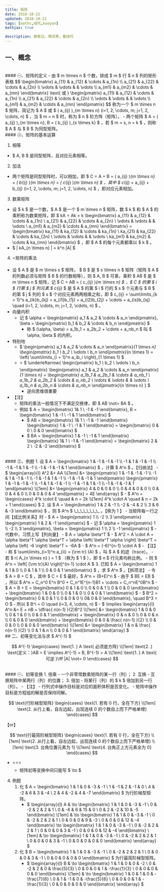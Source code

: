 ```yaml
---
title: 矩阵
date: 2018-10-22
updated: 2018-10-22
tags: [maths,线代,kaoyan]
mathjax: true

description: 做笔记，喝凉茶，看线代
---
```


## 一、概念


<br>
#### ㊀、矩阵的定义
- 由 $ m \times n $ 个数，排成 $ m $ 行 $ n $ 列的矩形表格 
$$
\begin{bmatrix} 
  a_{11} & a_{12} & \cdots & a_{1n} \\ 
  a_{21} & a_{22} & \cdots & a_{2n} \\ 
  \vdots & \vdots & & \vdots \\ 
  a_{m1} & a_{m2} & \cdots & a_{mn} 
\end{bmatrix} 
\text{ 或 } 
\begin{pmatrix} 
  a_{11} & a_{12} & \cdots & a_{1n} \\ 
  a_{21} & a_{22} & \cdots & a_{2n} \\ 
  \vdots & \vdots & & \vdots \\ 
  a_{m1} & a_{m2} & \cdots & a_{mn} 
\end{pmatrix} 
$$
称为一个 $ m \times n $ 矩阵，简记为 $ A $ 或 $ ( a_{ij} )_{m \times n} (i=1, 2, \cdots, m; j=1, 2, \cdots, n) $ ，当 $ m = n $ 时，称为 $ n $ 阶方阵（矩阵）。
- 两个矩阵 $ A = ( a_{ij} )_{m \times n}, B = ( b_{ij} )_{s \times k} $ ，若 $ m = s, n = k $ ，则称 $ A $ 与 $ B $ 为同型矩阵。


<br>
#### ㊁、矩阵的基本运算

1. 相等
  - $ A, B $ 是同型矩阵，且对应元素相等。
2. 加法
  - 两个矩阵是同型矩阵时，可以相加，即 $ C = A + B = ( a_{ij} )_{m \times n} + ( b_{ij} )_{m \times n} = ( c_{ij} )_{m \times n} $ ，其中 $ c_{ij} = a_{ij} + b_{ij} (i=1, 2, \cdots, m; j=1, 2, \cdots, n) $ ，即对应元素相加。
3. 数乘矩阵
  - 设 $ k $ 是一个数，$ A $ 是一个 $ m \times n $ 矩阵，数 $ k $ 和 $ A $ 的乘积称为数乘矩阵，即 $ kA = Ak = k \begin{bmatrix}  a_{11} & a_{12} & \cdots & a_{1n} \\  a_{21} & a_{22} & \cdots & a_{2n} \\  \vdots & \vdots & & \vdots \\  a_{m1} & a_{m2} & \cdots & a_{mn} \end{bmatrix} = \begin{bmatrix}  ka_{11} & ka_{12} & \cdots & ka_{1n} \\  ka_{21} & ka_{22} & \cdots & ka_{2n} \\  \vdots & \vdots & & \vdots \\  ka_{m1} & ka_{m2} & \cdots & ka_{mn} \end{bmatrix} $ ，即 $ A $ 的每个元素都乘以 $ k $ 。
  - $ | kA_{n \times n} | = k^n |A| $ 
4. ⭐️矩阵的乘法
  - 设 $ A $ 是 $ m \times s $ 矩阵， $ B $ 是 $ s \times n $ 矩阵（矩阵 $ A $ 的列数必须与矩阵 $ B $ 的行数相等），则 $ A, B $ 可乘，乘积 $ AB $ 是 $ m \times n $ 矩阵，记 $ C = AB = ( c_{ij} )_{m \times n} $ ，$ C $ 的第 $ i $ 行第 $ j $ 列元素 $ c_{ij} $ 是 $ A $ 的第 $ i $ 行的 $ s $ 个元素与 $ B $ 的第 $ j $ 列的 $ s $ 个对应元素两两相乘之和，即 $ c_{ij} = \sum\limits_{k = 1}^s a_{ik}b_{kj} = a_{i1}b_{1j} + a_{i2}b_{2j} + \cdots + a_{is}b_{sj} \quad (i=1, 2, \cdots, m; j=1, 2, \cdots, n) $ 。
  - 向量内积
    - 记 $ \alpha = \begin{pmatrix} a_1 & a_2 & \cdots & a_n \end{pmatrix}, \beta = \begin{pmatrix} b_1 & b_2 & \cdots & b_n \end{pmatrix} $ 
      - 称 $ (\alpha, \beta) = a_1b_1 + a_2b_2 + \cdots + a_nb_n $ 叫 $ \alpha, \beta $ 的内积。
  - 特别地
    - $ \begin{pmatrix} a_1 & a_2 & \cdots & a_n \end{pmatrix}_{1 \times n} \begin{pmatrix} b_1 \\ b_2 \\ \vdots \\ b_n \end{pmatrix}_{n \times 1} = \left( \sum\limits_{i = 1}^n a_ib_i \right)_{1 \times 1} $ 
    - ⭐️ $ \underleftarrow{ \begin{pmatrix} b_1 \\ b_2 \\ \vdots \\ b_n \end{pmatrix} \begin{pmatrix} a_1 & a_2 & \cdots & a_n \end{pmatrix}_{1 \times n} = \begin{pmatrix} a_1b_1 & a_2b_1 & \cdots & a_nb_1 \\ a_1b_2 & a_2b_2 & \cdots & a_nb_2 \\ \vdots & \vdots & & \vdots \\ a_1b_n & a_2b_n & \cdots & a_nb_n \end{pmatrix}_{n \times n} } $ 
      - 逆向思维很重要
  - 【注】
    - 矩阵的乘法一般情况下不满足交换律，即 $ AB \not= BA $ 。
    - 例如 $ A = \begin{bmatrix} 1& 1 \\ -1 & -1 \end{bmatrix}, B = \begin{bmatrix} 1 & -1 \\ -1 & 1 \end{bmatrix} $ 
      - $ AB = \begin{bmatrix} 1& 1 \\ -1 & -1 \end{bmatrix} \begin{bmatrix} 1 & -1 \\ -1 & 1 \end{bmatrix} = \begin{bmatrix} 0 & 0 \\ 0 & 0 \end{bmatrix} $ 
      - $ BA = \begin{bmatrix} 1 & -1 \\ -1 & 1 \end{bmatrix} \begin{bmatrix} 1& 1 \\ -1 & -1 \end{bmatrix} = \begin{bmatrix} 2 & 2 \\ -2 & -2 \end{bmatrix} $ 


<br>
#### ㊂、例题
1. 设 $ A = \begin{bmatrix} 1 & -1 & -1 & -1 \\ -1 & 1 & -1 & -1 \\ -1 & -1 & 1 & -1 \\ -1 & -1 & -1 & 1 \end{bmatrix} $ ，计算 $ A^n $ 。【归纳法】
  - $ \begin{array}{l} A^2 &= AA \\[1em] &= \begin{pmatrix} 1 & -1 & -1 & -1 \\ -1 & 1 & -1 & -1 \\ -1 & -1 & 1 & -1 \\ -1 & -1 & -1 & 1 \end{pmatrix} \begin{pmatrix} 1 & -1 & -1 & -1 \\ -1 & 1 & -1 & -1 \\ -1 & -1 & 1 & -1 \\ -1 & -1 & -1 & 1 \end{pmatrix} \\[1em] &= \begin{pmatrix} 4 & 0 & 0 & 0 \\ 0 & 4 & 0 & 0 \\ 0 & 0 & 4 & 0 \\ 0 & 0 & 0 & 4 \end{pmatrix} = 4E \end{array} $ 
   - $ A^n = \begin{cases} 4^k \cdot E \quad & n = 2k \\[1em] 4^k \cdot A \quad & n = 2k + 1 \end{cases} $
2. 设 $ A = \begin{bmatrix} 1 & 2 & -1 \\ -2 & -4 & 2 \\ 3 & 6 & -3 \end{bmatrix} $ ，则 $ A^n $ \_\_\_\_\_\_\_\_ 。【秩为 1 】
  - 当矩阵每一行之间【成比例关系】时
    - $ A = \begin{pmatrix} 1 \\ -2 \\ 3 \end{pmatrix} \begin{pmatrix} 1 & 2 & -1 \end{pmatrix} $ 
  - 记 $ \alpha = \begin{pmatrix} 1 \\ -2 \\ 3 \end{pmatrix}, \beta = \begin{pmatrix} 1 \\ 2 \\ -1 \end{pmatrix} $ 
    - 代数中，习惯上写【列向量】
    - $ A = \alpha \beta^T $ 
  - $ A^2 = A \cdot A = \alpha \beta^T \alpha \beta^T = \alpha \left( \beta^T \alpha \right) \beta^T = \alpha \left( -6 \right) \beta^T = -6A $ 
  - $ A^n = (-6)^{n-1} \cdot A $
  - 【注】
    - 称 $ \sum\limits_{i=1}^n a_{ii} = {\rm tr} (A) $ ，叫 $ A $ 的迹（trace）。
    - 若 $ r( A_{n \times n} ) = 1 $ （秩为 $ 1 $ ），即 $ n $ 行元素均称比例。
      - 则 $ A^n = \left[ {\rm tr}(A) \right]^{n-1} \cdot A $ 
3. 已知 $ A = \begin{bmatrix} 1 & 1 & 0 \\ 0 & 1 & 1 \\ 0 & 0 & 1 \end{bmatrix} $ ，求 $ A^n $ 。【拆项法】
  - 令 $ A = B + C $ ，其中 $ C = E $ 最好，$ A^n = (B+E)^n $ 
    - 由于 $ BE = EB $ ，所以 $ A^n = C_n^0 E^n B^0 + C_n^1E^{n-1}B1 + \cdots + C_n^nE^0B^n $ 
  - $ A = B + E = \begin{bmatrix} 0 & 1 & 0 \\ 0 & 0 & 1 \\ 0 & 0 & 0 \end{bmatrix} + \begin{bmatrix} 1 & 0 & 0 \\ 0 & 1 & 0 \\ 0 & 0 & 1 \end{bmatrix} $ 
  - $ B^2 = \begin{bmatrix} 0 & 0 & 1 \\ 0 & 0 & 0 \\ 0& 0 & 0 \end{bmatrix}, \quad B^3 = O $ 
  - 所以 $ B^i = O \quad (i=3, 4, \cdots, n) $ 
  - $ \implies \begin{array}{l} A^n &= E + nB + \dfrac{ n(n-1) }{2}B^2 \\[1em] &= \begin{bmatrix} 1 & 0 & 0 \\ 0 & 1 & 0 \\ 0 & 0 & 1 \end{bmatrix} + \begin{bmatrix} 0 & n & 0 \\ 0 & 0 & n \\ 0 & 0 & 0 \end{bmatrix} + \begin{bmatrix} 0 & 0 & \frac{ n(n-1) }{2} \\ 0 & 0 & 0 \\ 0 & 0 & 0 \end{bmatrix} \\[1em] &= \begin{bmatrix} 1 & n & \frac{ n(n-1) }{2} \\ 0 & 1 & n \\ 0 & 0 & 1 \end{bmatrix} \end{array} ​$ 


<br>
## 二、初等变化法与求 $ A^{-1} $

$$
A^{-1} 
\begin{cases} 
  \text{1. } A \text{ 必须是方阵} \\[1em]
  \text{2. } \text{定义：}AB = E \implies A^{-1} = B, B^{-1} = A \\[1em]
  \text{1. } A \text{ 可逆 }\iff |A| \not= 0 
\end{cases}
$$


<br>
#### ㊀、初等变换
1. 倍乘
   - 一个非零常数乘矩阵的某一行（列）；
2. 互换
   - 互换矩阵中某两行（列）的位置；
3. 倍加
   - 将某行（列）的 $ k $ 倍加到另一行（列）。
- 【注】
  - 行列式中操作目标是对应的面积体积是否变化。
  - 矩阵中操作目标是方程组的解是否保持同解。

$$
\text{行阶梯型矩阵}
\begin{cases}
  \text{1. 若有 0 行，全在下方} \\[1em]
  \text{2. 从行上看，自左边起，出现连续 0 的个数自上而下严格单增}
\end{cases}
$$

【or】

$$
\text{行最简阶梯型矩阵}
\begin{cases}
  \text{1. 若有 0 行，全在下方} \\[1em]
  \text{2. 从行上看，自左边起，出现连续 0 的个数自上而下严格单增} \\[1em]
  \text{3. 台角位置元素为 1} \\[1em]
  \text{4. 台角正上方元素全为 0}
\end{cases}
$$

- ⭐️⭐️⭐️
  - 矩阵初等变换中间只能写 $ \to $ 

4. 例题
   1. 化 $ A = \begin{bmatrix} 1 & 1 & 0 & -3 & -1 \\ 1 & -1 & 2 & -1 & 0 \\ 4 & -2 & 6 & 3 & -4 \\ 2 & 4 & -2 & 4 & -7 \end{bmatrix} $ 为行阶梯型矩阵。
      - $ \begin{array}{l} A & \to \begin{bmatrix} 1 & 1 & 0 & -3 & -1 \\ 0 & -2 & 2 & 2 & 1 \\ 0 & -6 & 6 & 15 & 0 \\ 0 & 2 & -2 & 10 & -5 \end{bmatrix} \\[1em] & \to \begin{bmatrix} 1 & 1 & 0 & -3 & -1 \\ 0 & -2 & 2 & 2 & 1 \\ 0 & 0 & 0 & 9 & -3 \\ 0 & 0 & 0 & 12 & -4 \end{bmatrix} \to \begin{bmatrix} 1 & 1 & 0 & -3 & -1 \\ 0 & -2 & 2 & 2 & 1 \\ 0 & 0 & 0 & 3 & -1 \\ 0 & 0 & 0 & 12 & -4 \end{bmatrix} \\[1em] & \to \begin{bmatrix} 1 & 1 & 0 & -3 & -1 \\ 0 & -2 & 2 & 2 & 1 \\ 0 & 0 & 0 & 3 & -1 \\ 0 & 0 & 0 & 0 & 0 \end{bmatrix} \end{array} $ 
   2. 化 $ B = \begin{bmatrix} 1 & 1 & 0 & -3 & -1 \\ 0 & -2 & 2 & 2 & 1 \\ 0 & 0 & 0 & 3 & -1 \\ 0 & 0 & 0 & 0 & 0 \end{bmatrix} $ 为行最简阶梯型矩阵。
      - $ \begin{array}{l} B & \to \begin{bmatrix} 1 & 1 & 0 & 0 & -2 \\ 0 & -2 & 2 & 0 & \frac{5}{3} \\ 0 & 0 & 0 & 1 & -\frac{1}{3} \\ 0 & 0 & 0 & 0 & 0 \end{bmatrix} \\[1em] & \to \begin{bmatrix} 1 & 0 & 1 & 0 & -\frac{7}{6} \\ 0 & 1 & -1 & 0 & -\frac{5}{6}  \\ 0 & 0 & 0 & 1 & -\frac{1}{3} \\ 0 & 0 & 0 & 0 & 0 \end{bmatrix} \end{array} $ 



















